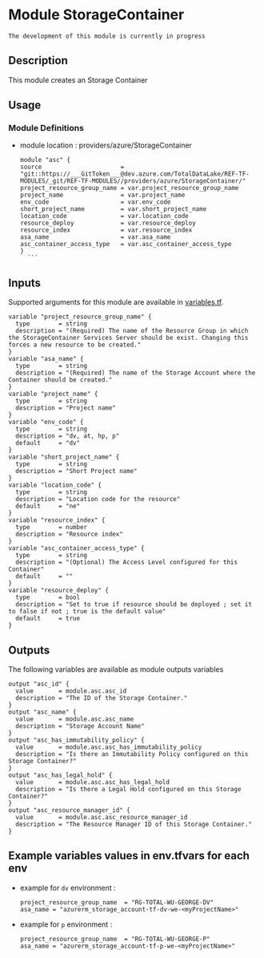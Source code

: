 # Module StorageContainer

`The development of this module is currently in progress`

## Description

This module creates an Storage Container

## Usage

### Module Definitions

- module location : providers/azure/StorageContainer

  ````hcl
  module "asc" {
  source                      = "git::https://___GitToken___@dev.azure.com/TotalDataLake/REF-TF-MODULES/_git/REF-TF-MODULES//providers/azure/StorageContainer/"
  project_resource_group_name = var.project_resource_group_name
  project_name                = var.project_name
  env_code                    = var.env_code
  short_project_name          = var.short_project_name
  location_code               = var.location_code
  resource_deploy             = var.resource_deploy
  resource_index              = var.resource_index
  asa_name                    = var.asa_name
  asc_container_access_type   = var.asc_container_access_type
  }
    ```
  ````

## Inputs

Supported arguments for this module are available in [variables.tf](variables.tf).

```hcl
variable "project_resource_group_name" {
  type        = string
  description = "(Required) The name of the Resource Group in which the StorageContainer Services Server should be exist. Changing this forces a new resource to be created."
}
variable "asa_name" {
  type        = string
  description = "(Required) The name of the Storage Account where the Container should be created."
}
variable "project_name" {
  type        = string
  description = "Project name"
}
variable "env_code" {
  type        = string
  description = "dv, at, hp, p"
  default     = "dv"
}
variable "short_project_name" {
  type        = string
  description = "Short Project name"
}
variable "location_code" {
  type        = string
  description = "Location code for the resource"
  default     = "ne"
}
variable "resource_index" {
  type        = number
  description = "Resource index"
}
variable "asc_container_access_type" {
  type        = string
  description = "(Optional) The Access Level configured for this Container"
  default     = ""
}
variable "resource_deploy" {
  type        = bool
  description = "Set to true if resource should be deployed ; set it to false if not ; true is the default value"
  default     = true
}

```

## Outputs

The following variables are available as module outputs variables

```hcl
output "asc_id" {
  value       = module.asc.asc_id
  description = "The ID of the Storage Container."
}
output "asc_name" {
  value       = module.asc.asc_name
  description = "Storage Account Name"
}
output "asc_has_immutability_policy" {
  value       = module.asc.asc_has_immutability_policy
  description = "Is there an Immutability Policy configured on this Storage Container?"
}
output "asc_has_legal_hold" {
  value       = module.asc.asc_has_legal_hold
  description = "Is there a Legal Hold configured on this Storage Container?"
}
output "asc_resource_manager_id" {
  value       = module.asc.asc_resource_manager_id
  description = "The Resource Manager ID of this Storage Container."
}

```

## Example variables values in env.tfvars for each env

- example for `dv` environment :
  ```hcl
  project_resource_group_name  = "RG-TOTAL-WU-GEORGE-DV"
  asa_name = "azurerm_storage_account-tf-dv-we-<myProjectName>"
  ```
- example for `p` environment :
  ```hcl
  project_resource_group_name  = "RG-TOTAL-WU-GEORGE-P"
  asa_name = "azurerm_storage_account-tf-p-we-<myProjectName>"
  ```
